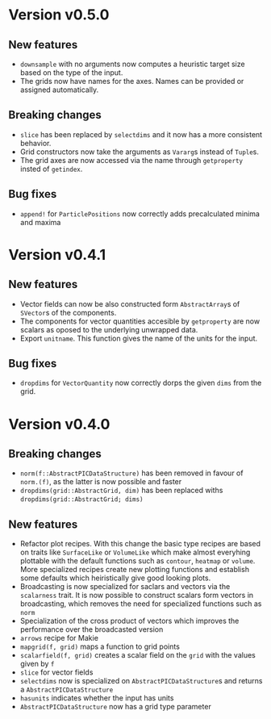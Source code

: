 # Version v0.5.0

## New features
- `downsample` with no arguments now computes a heuristic target size based on the type of the input.
- The grids now have names for the axes. Names can be provided or assigned automatically.

## Breaking changes
- `slice` has been replaced by `selectdims` and it now has a more consistent behavior.
- Grid constructors now take the arguments as `Vararg`s instead of `Tuple`s.
- The grid axes are now accessed via the name through `getproperty` insted of `getindex`.

## Bug fixes
- `append!` for `ParticlePositions` now correctly adds precalculated minima and maxima

# Version v0.4.1

## New features
- Vector fields can now be also constructed form `AbstractArray`s of `SVector`s of the components.
- The components for vector quantities accesible by `getproperty` are now scalars as oposed to the underlying unwrapped data.
- Export `unitname`. This function gives the name of the units for the input.

## Bug fixes
- `dropdims` for `VectorQuantity` now correctly dorps the given `dims` from the grid.
# Version v0.4.0

## Breaking changes
- `norm(f::AbstractPICDataStructure)` has been removed in favour of `norm.(f)`, as the latter is now possible and faster
- `dropdims(grid::AbstractGrid, dim)` has been replaced withs `dropdims(grid::AbstractGrid; dims)`

## New features
- Refactor plot recipes. With this change the basic type recipes are based on traits
like `SurfaceLike` or `VolumeLike` which make almost everyhing plottable
with the default functions such as `contour`, `heatmap` or `volume`.
More specialized recipes create new plotting functions and establish
some defaults which heiristically give good looking plots.
- Broadcasting is now specialized for saclars and vectors via the `scalarness` trait. It is now possible to construct scalars form vectors in broadcasting, which removes the need for specialized functions such as `norm`
- Specialization of the cross product of vectors which improves the performance over the broadcasted version
- `arrows` recipe for Makie
- `mapgrid(f, grid)` maps a function to grid points
- `scalarfield(f, grid)` creates a scalar field on the `grid` with the values given by `f`
- `slice` for vector fields
- `selectdims` now is specialized on `AbstractPICDataStructure`s and returns a `AbstractPICDataStructure`
- `hasunits` indicates whether the input has units
- `AbstractPICDataStructure` now has a grid type parameter
